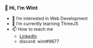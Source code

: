 ### 👋 Hi, I’m Wint ###
- 👀 I’m interested in Web Development
- 🌱 I’m currently learning ThreeJS
- 📫 How to reach me
    - [LinkedIn](https://www.linkedin.com/in/wint-thiri-swe/)
    - discord: wint#9677

<!---
wint-thiri-swe/wint-thiri-swe is a ✨ special ✨ repository because its `README.md` (this file) appears on your GitHub profile.
You can click the Preview link to take a look at your changes.
--->
